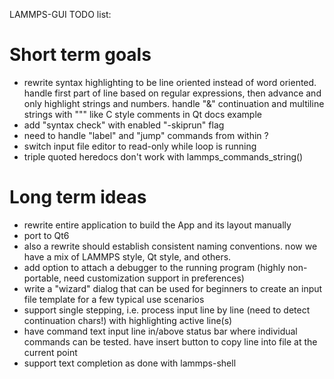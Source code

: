 LAMMPS-GUI TODO list:

# Short term goals

- rewrite syntax highlighting to be line oriented instead of word oriented.
  handle first part of line based on regular expressions, then advance and only highlight strings and numbers.
  handle "&" continuation and multiline strings with """ like C style comments in Qt docs example
- add "syntax check" with enabled "-skiprun" flag
- need to handle "label" and "jump" commands from within ?
- switch input file editor to read-only while loop is running
- triple quoted heredocs don't work with lammps_commands_string()

# Long term ideas
- rewrite entire application to build the App and its layout manually
- port to Qt6
- also a rewrite should establish consistent naming conventions. now we have a mix of LAMMPS style, Qt style, and others.
- add option to attach a debugger to the running program (highly non-portable, need customization support in preferences)
- write a "wizard" dialog that can be used for beginners to create an input file template for a few typical use scenarios
- support single stepping, i.e. process input line by line (need to detect continuation chars!) with highlighting active line(s)
- have command text input line in/above status bar where individual commands can be tested. have insert button to copy line into file at the current point
- support text completion as done with lammps-shell
